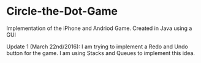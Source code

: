 # Circle-the-Dot-Game

Implementation of the iPhone and Andriod Game. Created in Java using a GUI

Update 1 (March 22nd/2016): I am trying to implement a Redo and Undo button for the game. I am using Stacks and Queues to implement this idea. 
